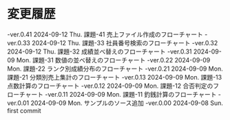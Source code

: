 # 変更履歴

  -ver.0.41 2024-09-12 Thu. 課題-41 売上ファイル作成のフローチャート
  -ver.0.33 2024-09-12 Thu. 課題-33 社員番号検索のフローチャート
  -ver.0.32 2024-09-12 Thu. 課題-32 成績並べ替えのフローチャート
  -ver.0.31 2024-09-09 Mon. 課題-31 数値の並べ替えのフローチャート
  -ver.0.22 2024-09-09 Mon. 課題-22 ランク別成績分布のフローチャート
  -ver.0.21 2024-09-09 Mon. 課題-21 分類別売上集計のフローチャート
  -ver.0.13 2024-09-09 Mon. 課題-13 点数計算のフローチャート
  -ver.0.12 2024-09-09 Mon. 課題-12 合否判定のフローチャート
  -ver.0.11 2024-09-09 Mon. 課題-11 釣銭計算のフローチャート
  -ver.0.01 2024-09-09 Mon. サンプルのソース追加
  -ver.0.00 2024-09-08 Sun. first commit